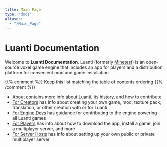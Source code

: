 ```yaml
---
title: Main Page
type: "docs"
aliases:
  - "/Main_Page"
---
```


# Luanti Documentation

Welcome to **Luanti Documentation**. Luanti (formerly [Minetest](https://blog.luanti.org/2024/10/13/Introducing-Our-New-Name/)) is an open-source voxel game engine that includes an app for players and a distribution platform for convenient mod and game installation.

{{% comment %}} Keep this list matching the table of contents ordering {{% /comment %}}

- [About](/about) contains more info about Luanti, its history, and how to contribute
- [For Creators](/for-creators) has info about creating your own game, mod, texture pack, translation, or other creation with or for Luanti
- [For Engine Devs](/for-engine-devs) has guidance for contributing to the engine powering all Luanti games
- [For Players](/for-players) has info about how to download the app, install a game, join a multiplayer server, and more
- [For Server Hosts](/for-server-hosts) has info about setting up your own public or private multiplayer server
